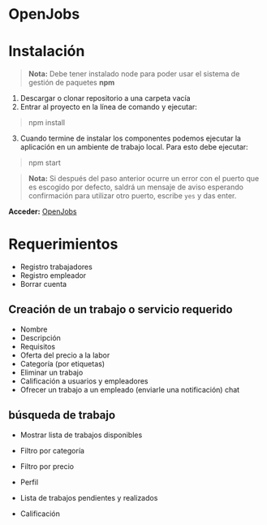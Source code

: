 # OpenJobs
# Instalación 
 > **Nota:** Debe tener instalado node para poder usar el sistema de gestión de paquetes **npm**
 1. Descargar o clonar repositorio a una carpeta vacía
 2. Entrar al proyecto en la línea de comando y ejecutar:
 > npm install
 3. Cuando termine de instalar los componentes podemos ejecutar la aplicación en un ambiente de trabajo local. Para esto debe ejecutar:
 > npm start
 
 > **Nota:** Si después del paso anterior ocurre un error con el puerto que es escogido por defecto, saldrá un mensaje de aviso esperando confirmación para utilizar otro puerto, escribe `yes` y das enter.
 
**Acceder:** [OpenJobs](https://openjobs-d7d47.firebaseapp.com/)  
# Requerimientos
- Registro trabajadores 
- Registro empleador   
- Borrar cuenta  
## Creación de un trabajo o servicio requerido 
- Nombre
- Descripción
- Requisitos
- Oferta del precio a la labor
- Categoría (por etiquetas)
- Eliminar un trabajo
- Calificación a usuarios y empleadores
- Ofrecer un trabajo a un empleado (enviarle una notificación)
chat
## búsqueda de trabajo
- Mostrar lista de trabajos disponibles
- Filtro por categoría
- Filtro por precio

- Perfil
- Lista de trabajos pendientes y realizados
- Calificación

